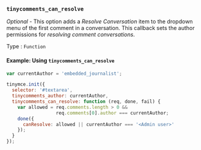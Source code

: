 ### `tinycomments_can_resolve`

_Optional_ - This option adds a _Resolve Conversation_ item to the dropdown menu of the first comment in a conversation. This callback sets the author permissions for _resolving comment conversations_.

Type
: `Function`

#### Example: Using `tinycomments_can_resolve`

```js
var currentAuthor = 'embedded_journalist';

tinymce.init({
  selector: '#textarea',
  tinycomments_author: currentAuthor,
  tinycomments_can_resolve: function (req, done, fail) {
    var allowed = req.comments.length > 0 &&
                  req.comments[0].author === currentAuthor;
    done({
      canResolve: allowed || currentAuthor === '<Admin user>'
    });
  }
});
```

